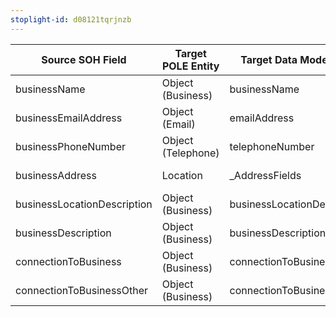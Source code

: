 ```yaml
---
stoplight-id: d08121tqrjnzb
---
```


Source SOH Field             |  Target POLE Entity  |  Target Data Model Field      |  Mapping Type
-----------------------------|----------------------|-------------------------------|----------------
businessName                 |  Object (Business)   |  businessName                 |  Direct Mapping
businessEmailAddress         |  Object (Email)      |  emailAddress                 |  Direct Mapping
businessPhoneNumber          |  Object (Telephone)  |  telephoneNumber              |  Direct Mapping
businessAddress              |  Location            |  _AddressFields               |  Direct Mapping
businessLocationDescription  |  Object (Business)   |  businessLocationDescription  |  Direct Mapping
businessDescription          |  Object (Business)   |  businessDescription          |  Direct Mapping
connectionToBusiness         |  Object (Business)   |  connectionToBusiness         |  Direct Mapping
connectionToBusinessOther    |  Object (Business)   |  connectionToBusinessDetails  |  Direct Mapping